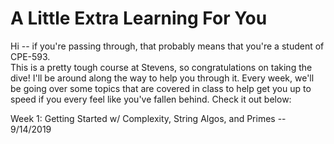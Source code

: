 # A Little Extra Learning For You
Hi -- if you're passing through, that probably means that you're a student of CPE-593.  
This is a pretty tough course at Stevens, so congratulations on taking the dive!  I'll be 
around along the way to help you through it.  Every week, we'll be going over some topics 
that are covered in class to help get you up to speed if you every feel like you've fallen 
behind.  Check it out below:

Week 1: Getting Started w/ Complexity, String Algos, and Primes -- 9/14/2019
